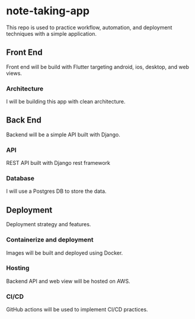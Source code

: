 # note-taking-app

This repo is used to practice workflow, automation, and deployment techniques with a simple application.

## Front End

Front end will be build with Flutter targeting android, ios, desktop, and web views.

### Architecture

I will be building this app with clean architecture.

## Back End

Backend will be a simple API built with Django.

### API

REST API built with Django rest framework

### Database

I will use a Postgres DB to store the data.

## Deployment

Deployment strategy and features.

### Containerize and deployment

Images will be built and deployed using Docker.

### Hosting

Backend API and web view will be hosted on AWS.

### CI/CD

GitHub actions will be used to implement CI/CD practices.
